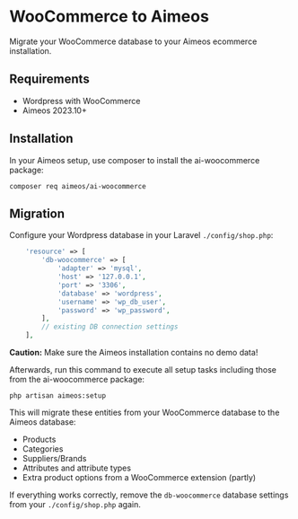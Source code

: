 # WooCommerce to Aimeos

Migrate your WooCommerce database to your Aimeos ecommerce installation.

## Requirements

- Wordpress with WooCommerce
- Aimeos 2023.10+

## Installation

In your Aimeos setup, use composer to install the ai-woocommerce package:

```
composer req aimeos/ai-woocommerce
```

## Migration

Configure your Wordpress database in your Laravel `./config/shop.php`:

```php
	'resource' => [
		'db-woocommerce' => [
			'adapter' => 'mysql',
			'host' => '127.0.0.1',
			'port' => '3306',
			'database' => 'wordpress',
			'username' => 'wp_db_user',
			'password' => 'wp_password',
		],
        // existing DB connection settings
    ],
```

**Caution:** Make sure the Aimeos installation contains no demo data!

Afterwards, run this command to execute all setup tasks including those from the ai-woocommerce package:

```
php artisan aimeos:setup
```

This will migrate these entities from your WooCommerce database to the Aimeos database:

- Products
- Categories
- Suppliers/Brands
- Attributes and attribute types
- Extra product options from a WooCommerce extension (partly)

If everything works correctly, remove the `db-woocommerce` database settings from your `./config/shop.php` again.

